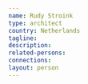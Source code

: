 ```yaml
---
name: Rudy Stroink
type: architect
country: Netherlands
tagline:
description:
related-persons:
connections:
layout: person
---
```

